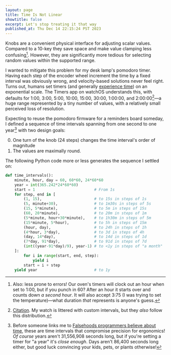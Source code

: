```yaml
---
layout: page
title: Time Is Not Linear
showtitle: false
excerpt: Let's stop treating it that way
published_at: Thu Dec 14 22:15:24 PST 2023
---
```


Knobs are a convenient physical interface for adjusting scalar values. Compared to a 10-key they save space and make value clamping less confusing[^oven]. However, they are significantly more tedious for selecting random values within the supported range.

I wanted to mitigate this problem for my desk lamp's pomodoro timer. Having each step of the encoder wheel increment the time by a fixed interval was obviously wrong, and velocity-based solutions never feel right. Turns out, humans set timers (and generally [experience time](https://www.huffpost.com/entry/time-perception-aging_l_63973dc2e4b0169d76d92560)) on an exponential scale. The Timers app on watchOS understands this, with defaults for 1:00, 3:00, 5:00, 10:00, 15:00, 30:00, 1:00:00, and 2:00:00[^watch-defaults]—a huge range represented by a tiny number of values, with a relatively small perceived loss of resolution.

Expecting to reuse the pomodoro firmware for a reminders board someday, I defined a sequence of time intervals spanning from one second to one year[^dates] with two design goals:

0. One turn of the knob (24 steps) changes the time interval's order of magnitude
0. The values are maximally round.

The following Python code more or less generates the sequence I settled on:

``` python
def time_intervals():
    minute, hour, day = 60, 60*60, 24*60*60
    year = int(365.242*24*60*60)
    start = 1                          # From 1s
    for step, end in [
        (1, 15),                       # to 15s in steps of 1s
        (5, minute+30),                # to 1m30s in steps of 5s
        (15, 5*minute),                # to 5m in steps of 15s
        (60, 20*minute),               # to 20m in steps of 1m
        (5*minute, hour+30*minute),    # to 1h30m in steps of 5m
        (15*minute, 5*hour),           # to 5h in steps of 15m
        (hour, day),                   # to 24h in steps of 1h
        (4*hour, 3*day),               # to 3d in steps of 4h
        (day, 14*day),                 # to 14d in steps of 1d
        (7*day, 91*day),               # to 91d in steps of 7d
        (int((year-91*day)/9), year-1) # to <1y in steps of "a month"
    ]:
        for i in range(start, end, step):
            yield i
        start = i + step
    yield year                         # to 1y
```

[^oven]: Also: less prone to errors! Our oven's timers will clock out an hour when set to 1:00, but if you punch in 60? After an hour it starts over and counts down _a second hour_. It will also accept 3:75 (I was trying to set the temperature)—what duration _that_ represents is anyone's guess.
[^watch-defaults]: [Citation](https://discussions.apple.com/thread/7665078). My watch is littered with custom intervals, but they _also_ follow this distribution.
[^dates]: Before someone links me to [Falsehoods programmers believe about time](https://infiniteundo.com/post/25326999628/falsehoods-programmers-believe-about-time), these are time intervals that compromise precision for ergonomics! _Of course_ years aren't 31,556,908 seconds long, but if you're setting a timer for "a year" it's _close enough_. Days aren't 86,400 seconds long either, but good luck convincing your kids, pets, or plants otherwise!
